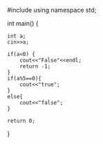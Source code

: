 #include<iostream>
using namespace std;

int main() {

    int a;
    cin>>a;

    if(a<0) {
        cout<<"False"<<endl;
        return -1;
    }
    if(a%5==0){
        cout<<"true";
    }
    else{
        cout<<"false";
    }
    
    return 0;
}
